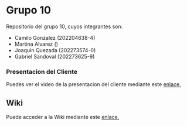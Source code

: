 # Grupo 10

Repositorio del grupo 10, cuyos integrantes son:

* Camilo Gonzalez (202204638-4)
* Martina Alvarez ()
* Joaquin Quezada (202273574-0)
* Gabriel Sandoval (202273625-9)

### Presentacion del Cliente

Puedes ver el video de la presentacion del cliente mediante este [enlace.](https://aula.usm.cl/mod/resource/view.php?id=6322574)

## Wiki

Puede acceder a la Wiki mediante este [enlace.](https://github.com/Shoripann/GRUPO10-2025-PROYINF/wiki#grupo-10)

